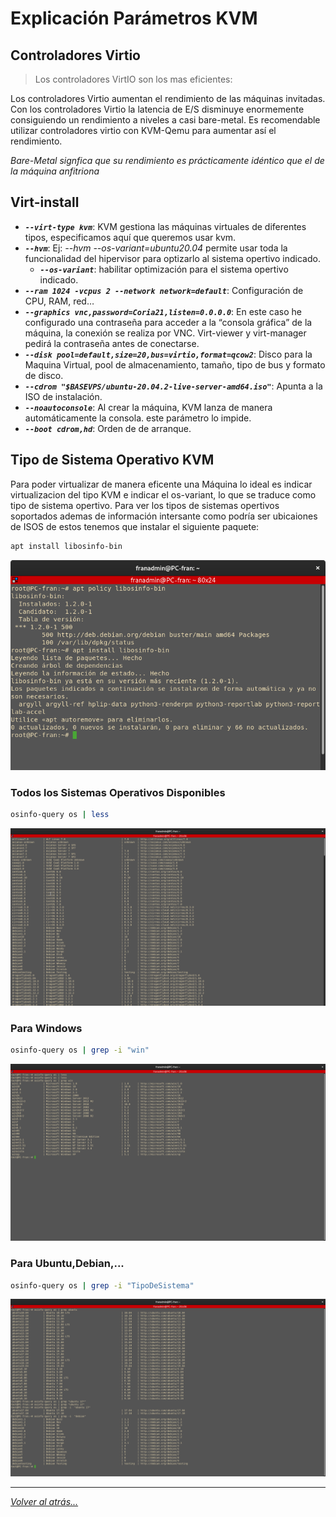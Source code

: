 # Explicación Parámetros KVM

## Controladores Virtio
> Los controladores VirtIO son los mas eficientes:

Los controladores Virtio aumentan el rendimiento de las máquinas invitadas. Con los controladores Virtio la latencia de E/S disminuye enormemente consiguiendo un rendimiento a niveles a casi bare-metal. Es recomendable utilizar controladores virtio con KVM-Qemu para aumentar así el rendimiento.

_Bare-Metal signfica que su rendimiento es prácticamente idéntico que el de la máquina anfitriona_

## Virt-install

- ***`--virt-type kvm`***: KVM gestiona las máquinas virtuales de diferentes tipos, especificamos aquí que queremos usar kvm. 
- ***`--hvm`***: Ej: _--hvm --os-variant=ubuntu20.04_ permite usar toda la funcionalidad del hipervisor para optizarlo al sistema opertivo indicado. 
    - ***`--os-variant`***: habilitar optimización para el sistema opertivo indicado.
- ***`--ram 1024 -vcpus 2 --network network=default`***: Configuración de CPU, RAM, red…
- ***`--graphics vnc,password=Coria21,listen=0.0.0.0`***: En este caso he configurado una contraseña para acceder a la “consola gráfica” de la máquina, la conexión se realiza por VNC. Virt-viewer y virt-manager pedirá la contraseña antes de conectarse.
- ***`--disk pool=default,size=20,bus=virtio,format=qcow2`***: Disco para la Maquina Virtual, pool de almacenamiento, tamaño, tipo de bus y formato de disco. 
- ***`--cdrom "$BASEVPS/ubuntu-20.04.2-live-server-amd64.iso"`***:  Apunta a la ISO de instalación.
- ***`--noautoconsole`***: Al crear la máquina, KVM lanza de manera automáticamente la consola. este parámetro lo impide.
- ***`--boot cdrom,hd`***: Orden de de arranque.

## Tipo de Sistema Operativo KVM

Para poder virtualizar de manera eficente una Máquina lo ideal es indicar virtualizacion del tipo KVM e indicar el os-variant, lo que se traduce como tipo de sistema opertivo. Para ver los tipos de sistemas opertivos soportados ademas de información intersante como podría ser ubicaiones de ISOS de estos tenemos que instalar el siguiente paquete:

```bash
apt install libosinfo-bin
```

![foto](./imagenes/mostrar-sistemas-opertivos.jpg)

### Todos los Sistemas Operativos Disponibles

```bash
osinfo-query os | less
```

![foto](./imagenes/SistemasOpertivos-os-variant.png)

### Para Windows

```bash
osinfo-query os | grep -i "win"
```

![foto](./imagenes/osVariantWindows.jpg)

### Para Ubuntu,Debian,...

```bash
osinfo-query os | grep -i "TipoDeSistema"
```

![foto](./imagenes/osVariant.jpg)

________________________________________
*[Volver al atrás...](./kvmQemu.md)*
